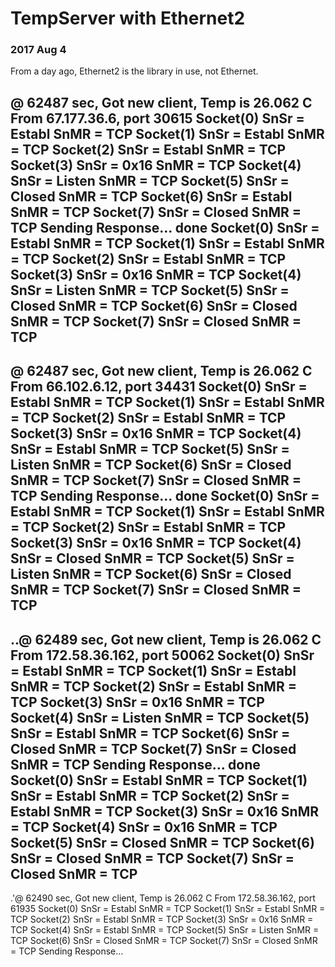 # TempServer with Ethernet2

### 2017 Aug 4
From a day ago, Ethernet2 is the library in use, not Ethernet.
##
@ 62487 sec, Got new client, Temp is 26.062 C
From 67.177.36.6, port 30615
    Socket(0) SnSr = Establ SnMR = TCP
    Socket(1) SnSr = Establ SnMR = TCP
    Socket(2) SnSr = Establ SnMR = TCP
    Socket(3) SnSr = 0x16   SnMR = TCP
    Socket(4) SnSr = Listen SnMR = TCP
    Socket(5) SnSr = Closed SnMR = TCP
    Socket(6) SnSr = Establ SnMR = TCP
    Socket(7) SnSr = Closed SnMR = TCP
Sending Response...
done
    Socket(0) SnSr = Establ SnMR = TCP
    Socket(1) SnSr = Establ SnMR = TCP
    Socket(2) SnSr = Establ SnMR = TCP
    Socket(3) SnSr = 0x16   SnMR = TCP
    Socket(4) SnSr = Listen SnMR = TCP
    Socket(5) SnSr = Closed SnMR = TCP
    Socket(6) SnSr = Closed SnMR = TCP
    Socket(7) SnSr = Closed SnMR = TCP
--------

@ 62487 sec, Got new client, Temp is 26.062 C
From 66.102.6.12, port 34431
    Socket(0) SnSr = Establ SnMR = TCP
    Socket(1) SnSr = Establ SnMR = TCP
    Socket(2) SnSr = Establ SnMR = TCP
    Socket(3) SnSr = 0x16   SnMR = TCP
    Socket(4) SnSr = Establ SnMR = TCP
    Socket(5) SnSr = Listen SnMR = TCP
    Socket(6) SnSr = Closed SnMR = TCP
    Socket(7) SnSr = Closed SnMR = TCP
Sending Response...
done
    Socket(0) SnSr = Establ SnMR = TCP
    Socket(1) SnSr = Establ SnMR = TCP
    Socket(2) SnSr = Establ SnMR = TCP
    Socket(3) SnSr = 0x16   SnMR = TCP
    Socket(4) SnSr = Closed SnMR = TCP
    Socket(5) SnSr = Listen SnMR = TCP
    Socket(6) SnSr = Closed SnMR = TCP
    Socket(7) SnSr = Closed SnMR = TCP
--------

..@ 62489 sec, Got new client, Temp is 26.062 C
From 172.58.36.162, port 50062
    Socket(0) SnSr = Establ SnMR = TCP
    Socket(1) SnSr = Establ SnMR = TCP
    Socket(2) SnSr = Establ SnMR = TCP
    Socket(3) SnSr = 0x16   SnMR = TCP
    Socket(4) SnSr = Listen SnMR = TCP
    Socket(5) SnSr = Establ SnMR = TCP
    Socket(6) SnSr = Closed SnMR = TCP
    Socket(7) SnSr = Closed SnMR = TCP
Sending Response...
done
    Socket(0) SnSr = Establ SnMR = TCP
    Socket(1) SnSr = Establ SnMR = TCP
    Socket(2) SnSr = Establ SnMR = TCP
    Socket(3) SnSr = 0x16   SnMR = TCP
    Socket(4) SnSr = 0x16   SnMR = TCP
    Socket(5) SnSr = Closed SnMR = TCP
    Socket(6) SnSr = Closed SnMR = TCP
    Socket(7) SnSr = Closed SnMR = TCP
--------

.'@ 62490 sec, Got new client, Temp is 26.062 C
From 172.58.36.162, port 61935
    Socket(0) SnSr = Establ SnMR = TCP
    Socket(1) SnSr = Establ SnMR = TCP
    Socket(2) SnSr = Establ SnMR = TCP
    Socket(3) SnSr = 0x16   SnMR = TCP
    Socket(4) SnSr = Establ SnMR = TCP
    Socket(5) SnSr = Listen SnMR = TCP
    Socket(6) SnSr = Closed SnMR = TCP
    Socket(7) SnSr = Closed SnMR = TCP
Sending Response...
